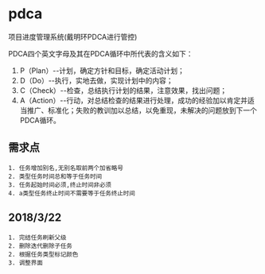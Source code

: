 # pdca
项目进度管理系统(戴明环PDCA进行管控)

PDCA四个英文字母及其在PDCA循环中所代表的含义如下：   
1.  P（Plan）--计划，确定方针和目标，确定活动计划； 
2.  D（Do）--执行，实地去做，实现计划中的内容； 
3.  C（Check）--检查，总结执行计划的结果，注意效果，找出问题； 
4.  A（Action）--行动，对总结检查的结果进行处理，成功的经验加以肯定并适当推广、标准化；失败的教训加以总结，以免重现，未解决的问题放到下一个PDCA循环。

## 需求点
    1. 任务增加别名,无别名取前两个加省略号
    2. 类型任务时间总和等于任务时间
    3. 任务起始时间必须,终止时间非必须
    4. a类型任务终止时间不需要等于任务终止时间
    
    
## 2018/3/22
    1. 完结任务刷新父级
    2. 删除迭代删除子任务
    2. 根据任务类型标记颜色
    3. 调整界面